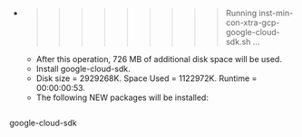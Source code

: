 * >>>>>>>>> Running inst-min-con-xtra-gcp-google-cloud-sdk.sh ...
  * After this operation, 726 MB of additional disk space will be used.
  * Install google-cloud-sdk.
  * Disk size = 2929268K. Space Used = 1122972K. Runtime = 00:00:00:53.
  * The following NEW packages will be installed:
  ```bash
google-cloud-sdk
  ```
